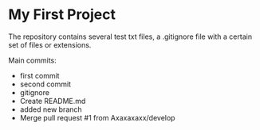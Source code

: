 <!DOCTYPE html>

<html>

<body>
  <h1>My First Project</h1>
<p>The repository contains several test txt files, a .gitignore file with a certain set of files or extensions.</p>
<p>Main commits:</p>
<ul>
  <li>first commit</li>
  <li>second commit</li>
  <li>gitignore</li>
  <li>Create README.md</li>
  <li>added new branch</li>
  <li>Merge pull request #1 from Axaxaxaxx/develop</li>

</ul>
</body>

</html>
